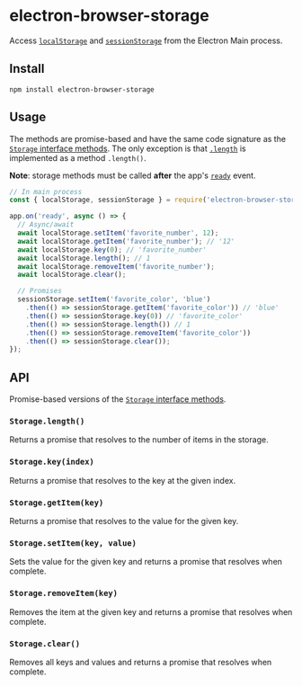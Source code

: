 # electron-browser-storage
Access [`localStorage`](https://developer.mozilla.org/en-US/docs/Web/API/Window/localStorage) and [`sessionStorage`](https://developer.mozilla.org/en-US/docs/Web/API/Window/sessionStorage) from the Electron Main process.

## Install
```shell
npm install electron-browser-storage
```

## Usage
The methods are promise-based and have the same code signature as the [`Storage` interface methods](https://developer.mozilla.org/en-US/docs/Web/API/Storage#Properties). The only exception is that [`.length`](https://developer.mozilla.org/en-US/docs/Web/API/Storage/length) is implemented as a method `.length()`.

**Note**: storage methods must be called **after** the app's [`ready`](https://electronjs.org/docs/api/app#event-ready) event.
```javascript
// In main process
const { localStorage, sessionStorage } = require('electron-browser-storage');

app.on('ready', async () => {
  // Async/await
  await localStorage.setItem('favorite_number', 12);
  await localStorage.getItem('favorite_number'); // '12'
  await localStorage.key(0); // 'favorite_number'
  await localStorage.length(); // 1
  await localStorage.removeItem('favorite_number');
  await localStorage.clear();

  // Promises
  sessionStorage.setItem('favorite_color', 'blue')
    .then(() => sessionStorage.getItem('favorite_color')) // 'blue'
    .then(() => sessionStorage.key(0)) // 'favorite_color'
    .then(() => sessionStorage.length()) // 1
    .then(() => sessionStorage.removeItem('favorite_color'))
    .then(() => sessionStorage.clear());
});
```

## API
Promise-based versions of the [`Storage` interface methods](https://developer.mozilla.org/en-US/docs/Web/API/Storage#Properties).

### `Storage.length()`
Returns a promise that resolves to the number of items in the storage.

### `Storage.key(index)`
Returns a promise that resolves to the key at the given index.

### `Storage.getItem(key)`
Returns a promise that resolves to the value for the given key.

### `Storage.setItem(key, value)`
Sets the value for the given key and returns a promise that resolves when complete.

### `Storage.removeItem(key)`
Removes the item at the given key and returns a promise that resolves when complete.

### `Storage.clear()`
Removes all keys and values and returns a promise that resolves when complete.
